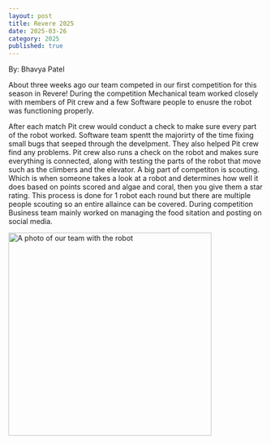 ```yaml
---
layout: post
title: Revere 2025 
date: 2025-03-26
category: 2025
published: true
---
```

By: Bhavya Patel

About three weeks ago our team competed in our first competition for this season in Revere! During the competition Mechanical team worked closely with members of Pit crew and a few Software people to enusre the robot was functioning properly.

After each match Pit crew would conduct a check to make sure every part of the robot worked. Software team spentt the majorirty of the time fixing small bugs that seeped through the develpment. They also helped Pit crew find any problems. Pit crew also runs a check on the robot and makes sure everything is connected, along with testing the parts of the robot that move such as the climbers and the elevator. A big part of competiton is scouting. Which is when someone takes a look at a robot and determines how well it does based on points scored and algae and coral, then you give them a star rating. This process is done for 1 robot each round but there are multiple people scouting so an entire allaince can be covered. During competition Business team mainly worked on managing the food sitation and posting on social media.

<img class="img-responsive" src="https://drive.google.com/thumbnail?id=/1ygX4fLwMJhu40OaOqEMWkp3_qtTH1VAK&sz=w1000" data-fancybox alt="A photo of our team with the robot" width="400" />

